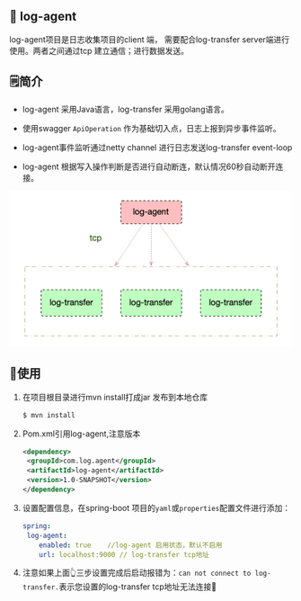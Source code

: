 ## 🧿 log-agent

log-agent项目是日志收集项目的client 端， 需要配合log-transfer server端进行使用。两者之间通过tcp 建立通信；进行数据发送。

## 🗒简介

+ log-agent 采用Java语言，log-transfer 采用golang语言。

+ 使用swagger `ApiOperation` 作为基础切入点，日志上报到异步事件监听。

+ log-agent事件监听通过netty channel 进行日志发送log-transfer  event-loop

+ log-agent 根据写入操作判断是否进行自动断连，默认情况60秒自动断开连接。

  

![image-20210308181233661](image/image-20210308181233661.png)

## 🧸使用

1. 在项目根目录进行mvn install打成jar 发布到本地仓库

   ```sh
   $ mvn install
   ```

2. Pom.xml引用log-agent,注意版本

   ````xml
   <dependency>
   	<groupId>com.log.agent</groupId>
   	<artifactId>log-agent</artifactId>
   	<version>1.0-SNAPSHOT</version>
   </dependency>
   ````

3. 设置配置信息，在spring-boot  项目的`yaml`或`properties`配置文件进行添加：

   ```yaml
   spring:
   	log-agent:
       enabled: true    //log-agent 启用状态，默认不启用
       url: localhost:9000 // log-transfer tcp地址 
   ```

4. 注意如果上面👆三步设置完成后启动报错为：`can not connect to log-transfer.`表示您设置的log-transfer tcp地址无法连接🚫

